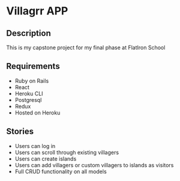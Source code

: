 # Villagrr APP

## Description

This is my capstone project for my final phase at FlatIron School

## Requirements

- Ruby on Rails
- React
- Heroku CLI
- Postgresql
- Redux
- Hosted on Heroku

## Stories

- Users can log in
- Users can scroll through existing villagers
- Users can create islands
- Users can add villagers or custom villagers to islands as visitors
- Full CRUD functionality on all models
